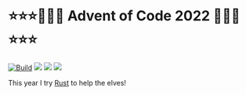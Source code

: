 # ⭐⭐⭐🎄🎄🎄 Advent of Code 2022 🎄🎄🎄⭐⭐⭐

[![Build](https://github.com/tobidope/aoc-2022-rust/actions/workflows/ci.yml/badge.svg)](https://github.com/tobidope/aoc-2022-rust/actions/workflows/ci.yml)
![](https://img.shields.io/badge/day%20📅-4-blue)
![](https://img.shields.io/badge/stars%20⭐-8-yellow)
![](https://img.shields.io/badge/days%20completed-4-red)

This year I try [Rust](https://www.rust-lang.org/) to help the elves!